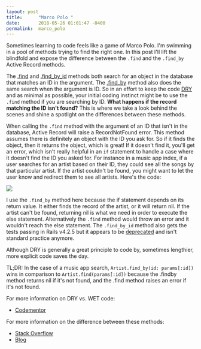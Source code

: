 ```yaml
---
layout: post
title:      "Marco Polo "
date:       2018-05-26 01:01:47 -0400
permalink:  marco_polo
---
```



Sometimes learning to code feels like a game of Marco Polo. I'm swimming in a pool of methods trying to find the right one. In this post I'll lift the blindfold and expose the difference between the `.find` and the `.find_by` Active Record methods. 

The [.find](http://api.rubyonrails.org/v5.2.0/classes/ActiveRecord/FinderMethods.html#method-i-find) and [.find_by_id](https://www.rubydoc.info/github/jnicklas/capybara/Capybara%2FNode%2FFinders:find_by_id) methods both search for an object in the database that matches an ID in the argument. The [.find_by](http://api.rubyonrails.org/v5.2.0/classes/ActiveRecord/FinderMethods.html#method-i-find_by) method also does the same search when the argument is ID. So in an effort to keep the code [DRY](https://en.wikipedia.org/wiki/Don%27t_repeat_yourself) and as minimal as possible, your initial coding instinct might be to use the `.find` method if you are searching by ID. **What happens if the record matching the ID isn't found?** This is where we take a look behind the scenes and shine a spotlight on the differences between these methods. 

When calling the `.find` method with the argument of an ID that isn't in the database, Active Record will raise a RecordNotFound error.  This method assumes there is definitely an object with the ID you ask for. So if it finds the object, then it returns the object, which is great! If it doesn't find it, you'll get an error, which isn't really helpful in an `if` statement to handle a case where it doesn't find the ID you asked for. For instance in a music app index, if a user searches for an artist based on their ID, they could see all the songs by that particular artist. If the artist couldn't be found, you might want to let the user know and redirect them to see all artists. Here's the code:

![](https://i.imgur.com/wSe68vV.png)

I use the `.find_by` method here because the if statement depends on its return value. It either finds the record of the artist, or it will return nil. If the artist can't be found, returning nil is what we need in order to execute the else statement. Alternatively the `.find` method would throw an error and it wouldn't reach the else statement. The `.find_by_id` method also gets the tests passing in Rails v4.2.5 but it appears to be [deprecated](https://apidock.com/rails/ActiveRecord/FinderMethods/find_by_attributes) and isn't standard practice anymore. 

Although DRY is generally a great principle to code by, sometimes lengthier, more explicit code saves the day. 

TL;DR: In the case of a music app search, `Artist.find_by(id: params[:id])` wins in comparison to `Artist.find(params[:id])` because the .findby method returns nil if it's not found, and the .find method raises an error if it's not found. 

For more information on DRY vs. WET code:

* [Codementor](https://www.codementor.io/joshuaaroke/dry-code-vs-wet-code-89xjwv11w)

For more information on the difference between these methods:
* [Stack Overflow](https://stackoverflow.com/questions/15185919/whats-the-difference-between-find-where-and-find-by-id/15185941)
* [Blog](http://duanesbrain.blogspot.com/2008/01/activerecord-find-vs-findbyid.html)
